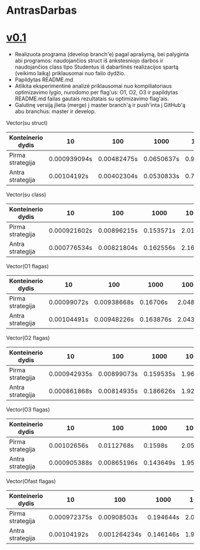 # AntrasDarbas

# [v0.1](https://github.com/EmilisDolgov/OOP-AntrasDarbas/releases/tag/0.1)
 * Realizuota programa (develop branch'e) pagal aprašymą, bei palyginta abi programos: naudojančios struct iš ankstesniojo darbos ir naudojančios class tipo Studentus iš dabartinės realizacijos spartą (veikimo laiką) priklausomai nuo failo dydžio.
 * Papildytas README.md
 * Atlikita eksperimentinė analizė priklausomai nuo kompiliatoriaus optimizavimo lygio, nurodomo per flag'us: O1, O2, O3 ir papildytas README.md failas gautais rezultatais su optimizavimo flag'ais. 
 * Galutinę versiją įlieta (merge) į master branch'ą ir push'inta į GitHub'ą abu branchus: master ir develop.
 
 Vector(su struct)

 |Konteinerio dydis|10|100|1000|10000|100000|
 |---|---|---|---|---|---|
 |Pirma strategija|0.000939094s|0.00482475s|0.0650637s|0.926928s|9.74813s|
 |Antra strategija|0.00104192s|0.00402304s|0.0530833s|0.712356s|8.87912s|
 
 Vector(su class)

 |Konteinerio dydis|10|100|1000|10000|100000|
 |---|---|---|---|---|---|
 |Pirma strategija|0.000921602s|0.00896215s|0.153571s|2.01213s|25.9205s|
 |Antra strategija|0.000776534s|0.00821804s|0.162556s|2.16818s|25.5222s|
  
 Vector(O1 flagas)
 
 |Konteinerio dydis|10|100|1000|10000|100000|
 |---|---|---|---|---|---|
 |Pirma strategija|0.00099072s|0.00938668s|0.16706s|2.04862s|24.2209s|
 |Antra strategija|0.00104491s|0.00948226s|0.163876s|2.04326s|23.6399s|
 
 Vector(O2 flagas)
 
 |Konteinerio dydis|10|100|1000|10000|100000|
 |---|---|---|---|---|---|
 |Pirma strategija|0.000942935s|0.00899073s|0.159535s|1.96377s|24.2768s|
 |Antra strategija|0.000861868s|0.00814935s|0.186626s|1.92462s|23.7902s|
 
 Vector(O3 flagas)
 
 |Konteinerio dydis|10|100|1000|10000|100000|
 |---|---|---|---|---|---|
 |Pirma strategija|0.00102656s|0.0112768s|0.1598s|2.05783s|24.7511s|
 |Antra strategija|0.000905388s|0.00865196s|0.143649s|1.9597s|23.9378s|
 
 Vector(Ofast flagas)
 
 |Konteinerio dydis|10|100|1000|10000|100000|
 |---|---|---|---|---|---|
 |Pirma strategija|0.000972375s|0.00908503s|0.194644s|2.03342s|23.946s|
 |Antra strategija|0.00104192s|0.001264234s|0.146146s|1.93426s|23.2079s|
